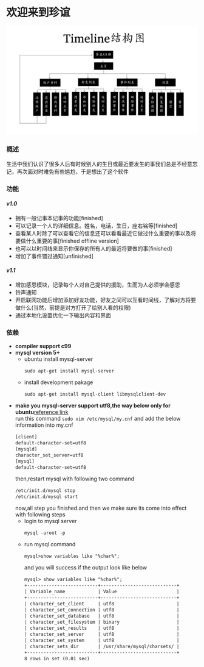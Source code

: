 欢迎来到珍谊
=================
![Timeline结构图](./Timeline结构图.png)  
### 概述  
生活中我们认识了很多人后有时候别人的生日或最近要发生的事我们总是不经意忘记，再次面对时难免有些尴尬，于是想出了这个软件  

### 功能  
#### *v1.0*  
* 拥有一般记事本记事的功能[finished]  
* 可以记录一个人的详细信息。姓名，电话，生日，座右铭等[finished]  
* 查看某人时除了可以查看它的信息还可以看看最近它做过什么重要的事以及将要做什么重要的事[finished offline version]  
* 也可以以时间线来显示你保存的所有人的最近将要做的事[finished]  
* 增加了事件错过通知[unfinished]  

#### *v1.1*  
* 增加感恩模块，记录每个人对自己提供的援助，生而为人必须学会感恩  
* 铃声通知  
* 开启联网功能后增加添加好友功能，好友之间可以互看时间线，了解对方将要做什么(当然，前提是对方打开了给别人看的权限)  
* 通过本地化设置优化一下输出内容和界面

### 依赖  
* **compiler support c99**
* **mysql version 5+**
  * ubuntu install mysql-server
      ```
      sudo apt-get install mysql-server
      ```
  * install development pakage
      ```
      sudo apt-get install mysql-client libmysqlclient-dev
      ```
* **make you mysql-server support utf8,the way below only for ubuntu**[reference link](http://dandanlove.com/2017/02/08/Ubuntu-mysql-code-error/)  
    run this command `sudo vim /etc/mysql/my.cnf` and add the below information into my.cnf
    ```
    [client]
    default-character-set=utf8
    [mysqld]
    character_set_server=utf8
    [mysql]
    default-character-set=utf8
    ```
    then,restart mysql with following two command
    ```
    /etc/init.d/mysql stop
    /etc/init.d/mysql start
    ```
    now,all step you finished.and then we make sure its come into effect with following steps
    * login to mysql server
        ```
        mysql -uroot -p
        ```
    * run mysql command
        ```
        mysql>show variables like "%char%";
        ```
        and you will success if the output look like below
        ```
        mysql> show variables like "%char%";
        +--------------------------+----------------------------+
        | Variable_name            | Value                      |
        +--------------------------+----------------------------+
        | character_set_client     | utf8                       |
        | character_set_connection | utf8                       |
        | character_set_database   | utf8                       |
        | character_set_filesystem | binary                     |
        | character_set_results    | utf8                       |
        | character_set_server     | utf8                       |
        | character_set_system     | utf8                       |
        | character_sets_dir       | /usr/share/mysql/charsets/ |
        +--------------------------+----------------------------+
        8 rows in set (0.01 sec)

        ```
